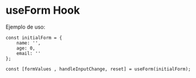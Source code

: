 # useForm Hook

Ejemplo de uso:
```
const initialForm = {
    name: '',
    age: 0,
    email: ''
};

const [formValues , handleInputChange, reset] = useForm(initialForm);
```

 